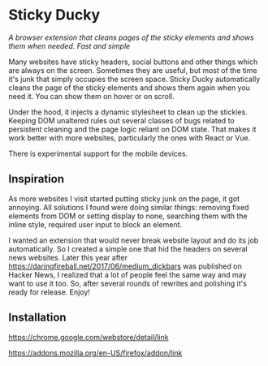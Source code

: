 # Sticky Ducky

*A browser extension that cleans pages of the sticky elements and shows them when needed. Fast and simple* 

Many websites have sticky headers, social buttons and other things which are always on the screen. Sometimes they are useful, but most of the time it's junk that simply occupies the screen space.
Sticky Ducky automatically cleans the page of the sticky elements and shows them again when you need it. You can show them on hover or on scroll.

Under the hood, it injects a dynamic stylesheet to clean up the stickies. Keeping DOM unaltered rules out several classes of bugs related to persistent cleaning and the page logic reliant on DOM state. That makes it work better with more websites, particularly the ones with React or Vue. 

There is experimental support for the mobile devices.

## Inspiration
As more websites I visit started putting sticky junk on the page, it got annoying. All solutions I found were doing similar things: removing fixed elements from DOM or setting display to none, searching them with the inline style, required user input to block an element.

I wanted an extension that would never break website layout and do its job automatically. So I created a simple one that hid the headers on several news websites.
Later this year after https://daringfireball.net/2017/06/medium_dickbars was published on Hacker News, I realized that a lot of people feel the same way and may want to use it too.
So, after several rounds of rewrites and polishing it's ready for release. Enjoy!

## Installation

https://chrome.google.com/webstore/detail/link

https://addons.mozilla.org/en-US/firefox/addon/link
